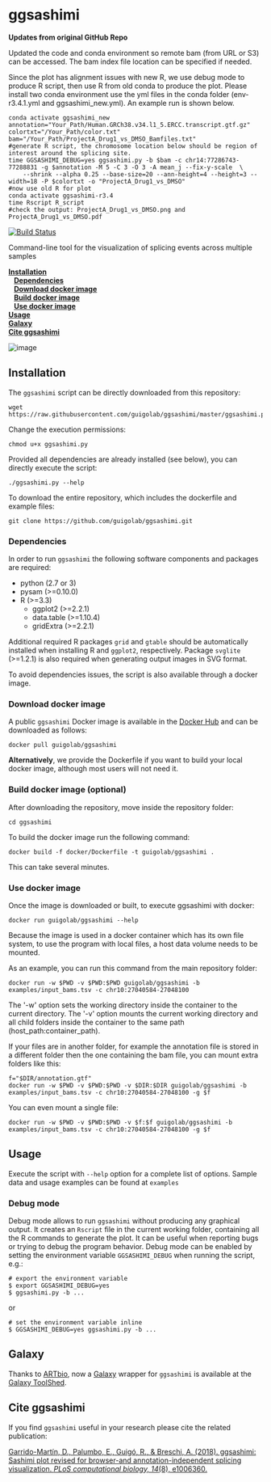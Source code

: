 # ggsashimi

**Updates from original GitHub Repo**

Updated the code and conda environment so remote bam (from URL or S3) can be accessed. The bam index file location can be specified if needed. 

Since the plot has alignment issues with new R, we use debug mode to produce R script, then use R from old conda to produce the plot. 
Please install two conda environment use the yml files in the conda folder (env-r3.4.1.yml and ggsashimi_new.yml). An example run is shown below. 
```shell
conda activate ggsashimi_new
annotation="Your_Path/Human.GRCh38.v34.l1_5.ERCC.transcript.gtf.gz"  
colortxt="/Your_Path/color.txt" 
bam="/Your_Path/ProjectA_Drug1_vs_DMSO_Bamfiles.txt" 
#generate R script, the chromosome location below should be region of interest around the splicing site. 
time GGSASHIMI_DEBUG=yes ggsashimi.py -b $bam -c chr14:77286743-77288831 -g $annotation -M 5 -C 3 -O 3 -A mean_j --fix-y-scale  \
	--shrink --alpha 0.25 --base-size=20 --ann-height=4 --height=3 --width=18 -P $colortxt -o "ProjectA_Drug1_vs_DMSO"
#now use old R for plot
conda activate ggsashimi-r3.4 
time Rscript R_script
#check the output: ProjectA_Drug1_vs_DMSO.png and ProjectA_Drug1_vs_DMSO.pdf
```

[![Build Status](https://github.com/guigolab/ggsashimi/workflows/CI/badge.svg)](https://github.com/guigolab/ggsashimi/actions)

Command-line tool for the visualization of splicing events across multiple samples

**[Installation](#installation)**<br>
&ensp; **[Dependencies](#dependencies)**<br>
&ensp; **[Download docker image](#download-docker-image)**<br>
&ensp; **[Build docker image](#build-docker-image)**<br>
&ensp; **[Use docker image](#use-docker-image)**<br>
**[Usage](#usage)**<br>
**[Galaxy](#galaxy)**<br>
**[Cite ggsashimi](#cite-ggsashimi)**

![image](sashimi.png)

## Installation<a name="installation"></a>

The `ggsashimi` script can be directly downloaded from this repository:

```shell
wget https://raw.githubusercontent.com/guigolab/ggsashimi/master/ggsashimi.py
```

Change the execution permissions:

```shell
chmod u+x ggsashimi.py
```

Provided all dependencies are already installed (see below), you can directly execute the script:

```shell
./ggsashimi.py --help
```

To download the entire repository, which includes the dockerfile and example files:

```shell
git clone https://github.com/guigolab/ggsashimi.git
```

### Dependencies<a name="dependencies"></a>

In order to run `ggsashimi` the following software components and packages are required:

- python (2.7 or 3)
- pysam (>=0.10.0)
- R (>=3.3)
  - ggplot2 (>=2.2.1)
  - data.table (>=1.10.4)
  - gridExtra (>=2.2.1)

Additional required R packages `grid` and `gtable` should be automatically installed when installing R and `ggplot2`, respectively. Package `svglite` (>=1.2.1) is also required when generating output images in SVG format.

To avoid dependencies issues, the script is also available through a docker image.

### Download docker image <a name="download-docker-image"></a>

A public `ggsashimi` Docker image is available in the [Docker Hub](https://hub.docker.com/r/guigolab/ggsashimi/) and can be downloaded as follows:

```shell
docker pull guigolab/ggsashimi
```

__Alternatively__, we provide the Dockerfile if you want to build your local docker image, although most users will not need it.

### Build docker image (optional) <a name="build-docker-image"></a>

After downloading the repository, move inside the repository folder:

```shell
cd ggsashimi
```

To build the docker image run the following command:

```shell
docker build -f docker/Dockerfile -t guigolab/ggsashimi .
```

This can take several minutes.

### Use docker image <a name="use-docker-image"></a>

Once the image is downloaded or built, to execute ggsashimi with docker:

```shell
docker run guigolab/ggsashimi --help
```

Because the image is used in a docker container which has its own file system, to use the program with local files, a host data volume needs to be mounted.

As an example, you can run this command from the main repository folder:

```shell
docker run -w $PWD -v $PWD:$PWD guigolab/ggsashimi -b examples/input_bams.tsv -c chr10:27040584-27048100
```

The '-w' option sets the working directory inside the container to the current directory.
The '-v' option mounts the current working directory and all child folders inside the container to the same path (host_path:container_path).

If your files are in another folder, for example the annotation file is stored in a different folder then the one containing the bam file, you can mount extra folders like this:

```shell
f="$DIR/annotation.gtf"
docker run -w $PWD -v $PWD:$PWD -v $DIR:$DIR guigolab/ggsashimi -b examples/input_bams.tsv -c chr10:27040584-27048100 -g $f
```

You can even mount a single file:

```shell
docker run -w $PWD -v $PWD:$PWD -v $f:$f guigolab/ggsashimi -b examples/input_bams.tsv -c chr10:27040584-27048100 -g $f
```

## Usage <a name="usage"></a>

Execute the script with `--help` option for a complete list of options.
Sample data and usage examples can be found at `examples`

### Debug mode

Debug mode allows to run `ggsashimi` without producing any graphical output. It creates an `Rscript` file in the current working folder, containing all the R commands to generate the plot. It can be useful when reporting bugs or trying to debug the program behavior. Debug mode can be enabled by setting the environment variable `GGSASHIMI_DEBUG` when running the script, e.g.:

```
# export the environment variable
$ export GGSASHIMI_DEBUG=yes
$ ggsashimi.py -b ...
```

or

```
# set the environment variable inline
$ GGSASHIMI_DEBUG=yes ggsashimi.py -b ...
```

## Galaxy <a name="galaxy"></a>

Thanks to [ARTbio](https://github.com/ARTbio), now a [Galaxy](https://galaxyproject.org) wrapper for `ggsashimi` is available at the [Galaxy ToolShed](https://toolshed.g2.bx.psu.edu/repository?repository_id=397283a49b821a79&changeset_revision=64aa67b5099f).

## Cite ggsashimi <a name="cite-ggsashimi"></a>

If you find `ggsashimi` useful in your research please cite the related publication:

[Garrido-Martín, D., Palumbo, E., Guigó, R., & Breschi, A. (2018). ggsashimi: Sashimi plot revised for browser-and annotation-independent splicing visualization. _PLoS computational biology, 14_(8), e1006360.](https://doi.org/10.1371/journal.pcbi.1006360)
